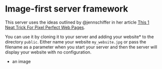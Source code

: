 # Image-first server framework

This server uses the ideas outlined by @jennschiffer in her article [This 1 Neat Trick For Pixel Perfect Web Pages](https://medium.com/cool-code-pal/3f10a496b515). 

You can use it by cloning it to your server and adding your website* to the directory `public`. Either name your website `my_website.jpg` or pass the filename as a parameter when you start your server and then the server will display your website with no configuration.



* an image